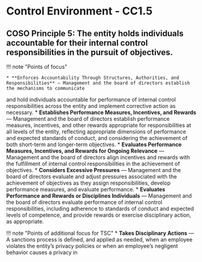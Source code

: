 #  Control Environment - CC1.5

## COSO Principle 5: The entity holds individuals accountable for their internal control responsibilities in the pursuit of objectives.


!!! note "Points of focus"

    * **Enforces Accountability Through Structures, Authorities, and Responsibilities** — Management and the board of directors establish the mechanisms to communicate 
and hold individuals accountable for performance of internal control responsibilities across the entity and implement corrective action as necessary.
    * **Establishes Performance Measures, Incentives, and Rewards** — Management and the board of directors establish performance measures, incentives, and other rewards 
appropriate for responsibilities at all levels of the entity, reflecting appropriate dimensions of performance and expected standards of conduct, and considering the achievement of both short-term and longer-term objectives.
    * **Evaluates Performance Measures, Incentives, and Rewards for Ongoing Relevance** — Management and the board of directors align incentives and rewards with the fulfillment of internal control responsibilities in the achievement of objectives.
    * **Considers Excessive Pressures** — Management and the board of directors evaluate and adjust pressures associated with the achievement of objectives as they assign responsibilities, develop performance measures, and evaluate performance.
    * **Evaluates Performance and Rewards or Disciplines Individuals** — Management and the board of directors evaluate performance of internal control responsibilities, including adherence to standards of conduct and expected levels of competence, and provide rewards or exercise disciplinary action, as appropriate.

!!! note "Points of additional focus for TSC"
    * **Takes Disciplinary Actions** — A sanctions process is defined, and applied as needed, when an employee violates the entity’s privacy policies or when an employee’s negligent behavior causes a privacy in
